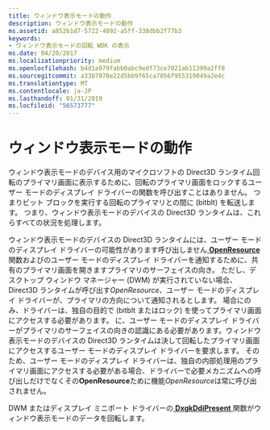 ```yaml
---
title: ウィンドウ表示モードの動作
description: ウィンドウ表示モードの動作
ms.assetid: a852b1d7-5722-4092-a5ff-338dbb2f77b3
keywords:
- ウィンドウ表示モードの回転 WDK の表示
ms.date: 04/20/2017
ms.localizationpriority: medium
ms.openlocfilehash: b4d1a979fabb0abc9edf73ce7021ab11399a2ff8
ms.sourcegitcommit: a33b7978e22d5bb9f65ca7056f955319049a2e4c
ms.translationtype: MT
ms.contentlocale: ja-JP
ms.lasthandoff: 01/31/2019
ms.locfileid: "56573777"
---
```

# <a name="windowed-mode-behavior"></a>ウィンドウ表示モードの動作


ウィンドウ表示モードのデバイス用のマイクロソフトの Direct3D ランタイム回転のプライマリ画面に表示するために、回転のプライマリ画面をロックするユーザー モードのディスプレイ ドライバーの関数を呼び出すことはありません。 つまりビット ブロックを実行する回転のプライマリとの間に (bitblt) を転送します。 つまり、ウィンドウ表示モードのデバイスの Direct3D ランタイムは、これらすべての状況を処理します。

ウィンドウ表示モードのデバイスの Direct3D ランタイムには、ユーザー モードのディスプレイ ドライバーの可能性があります呼び出しません[ **OpenResource** ](https://msdn.microsoft.com/library/windows/hardware/ff568611)関数およびのユーザー モードのディスプレイ ドライバーを通知するために、共有のプライマリ画面を開きますプライマリのサーフェイスの向き。 ただし、デスクトップ ウィンドウ マネージャー (DWM) が実行されていない場合、Direct3D ランタイムが呼び出す*OpenResource*、ユーザー モードのディスプレイ ドライバーが、プライマリの方向について通知されるとします。 場合にのみ、ドライバーは、独自の目的で (bitblt またはロック) を使ってプライマリ画面にアクセスする必要があります。 に、ユーザー モードのディスプレイ ドライバーがプライマリのサーフェイスの向きの認識にある必要があります。ウィンドウ表示モードのデバイスの Direct3D ランタイムは決して回転したプライマリ画面にアクセスするユーザー モードのディスプレイ ドライバーを要求します。 そのため、ユーザー モードのディスプレイ ドライバーは、独自の内部処理用のプライマリ画面にアクセスする必要がある場合、ドライバーで必要メカニズムへの呼び出しだけでなくその**OpenResource**ために機能*OpenResource*は常に呼び出されません。

DWM またはディスプレイ ミニポート ドライバーの[ **DxgkDdiPresent** ](https://msdn.microsoft.com/library/windows/hardware/ff559743)関数がウィンドウ表示モードのデータを回転します。

 

 





